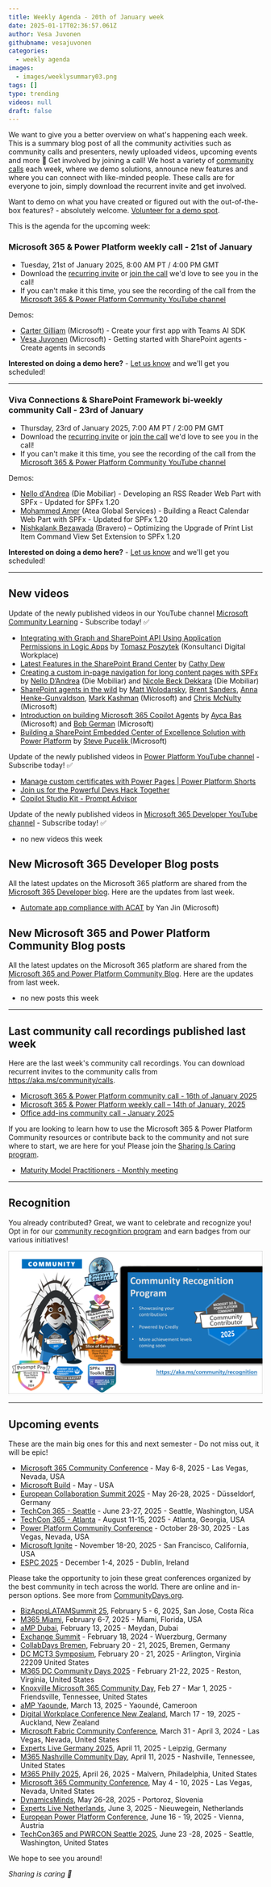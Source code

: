 ```yaml
---
title: Weekly Agenda - 20th of January week
date: 2025-01-17T02:36:57.061Z
author: Vesa Juvonen
githubname: vesajuvonen
categories:
  - weekly agenda
images:
  - images/weeklysummary03.png
tags: []
type: trending
videos: null
draft: false
---
```


We want to give you a better overview on what's happening each week. This is a summary blog post of all the community activities such as community calls and presenters, newly uploaded videos, upcoming events and more 🚀 
Get involved by joining a call! We host a variety of [community calls](https://aka.ms/community/calls) each week, where we demo solutions, announce new features and where you can connect with like-minded people. These calls are for everyone to join, simply download the recurrent invite and get involved. 

Want to demo on what you have created or figured out with the out-of-the-box features? - absolutely welcome. [Volunteer for a demo spot](https://aka.ms/community/request/demo).

This is the agenda for the upcoming week:

### Microsoft 365 & Power Platform weekly call - 21st of January

* Tuesday, 21st of January 2025, 8:00 AM PT / 4:00 PM GMT
* Download the [recurring invite](https://aka.ms/m365-dev-call) or [join the call](https://aka.ms/m365-dev-call-join) we'd love to see you in the call!
* If you can't make it this time, you see the recording of the call from the [Microsoft 365 & Power Platform Community YouTube channel](https://www.youtube.com/playlist?list=PLR9nK3mnD-OUQOW86tT5dkCRQAVGY7DlH)

Demos: 

* [Carter Gilliam](https://www.linkedin.com/in/r-carter-gilliam/) (Microsoft)  - Create your first app with Teams AI SDK
* [Vesa Juvonen](https://www.linkedin.com/in/vesajuvonen) (Microsoft) - Getting started with SharePoint agents - Create agents in seconds

**Interested on doing a demo here?** - [Let us know](https://aka.ms/community/request/demo) and we'll get you scheduled!

---

### Viva Connections & SharePoint Framework bi-weekly community Call - 23rd of January

* Thursday, 23rd of January 2025, 7:00 AM PT / 2:00 PM GMT
* Download the [recurring invite](https://aka.ms/spdev-spfx-call) or [join the call](https://aka.ms/spdev-spfx-call-join) we'd love to see you in the call!
* If you can't make it this time, you see the recording of the call from the [Microsoft 365 & Power Platform Community YouTube channel](https://www.youtube.com/watch?v=gAqUr9wa2_0&list=PLR9nK3mnD-OURfm5Ypu-wK52cxBv_gXCA)

Demos:

* [Nello d'Andrea](https://www.linkedin.com/in/nello-d-andrea/overlay/photo/) (Die Mobiliar) - Developing an RSS Reader Web Part with SPFx - Updated for SPFx 1.20
* [Mohammed Amer](https://www.linkedin.com/in/mohammad3mer/) (Atea Global Services) - Building a React Calendar Web Part with SPFx  - Updated for SPFx 1.20
* [Nishkalank Bezawada](https://www.linkedin.com/in/nishkalankbezawada/) (Bravero) – Optimizing the Upgrade of Print List Item Command View Set Extension to SPFx 1.20


**Interested on doing a demo here?** - [Let us know](https://aka.ms/community/request/demo) and we'll get you scheduled!

---

## New videos 

Update of the newly published videos in our YouTube channel [Microsoft Community Learning](https://www.youtube.com/@MicrosoftCommunityLearning) - Subscribe today! ✅

* [Integrating with Graph and SharePoint API Using Application Permissions in Logic Apps](https://www.youtube.com/watch?v=zY0Mjoj5N18) by [Tomasz Poszytek](https://www.linkedin.com/in/tomaszposzytek/) (Konsultanci Digital Workplace)
* [Latest Features in the SharePoint Brand Center](https://www.youtube.com/watch?v=LoerLhc30O0) by [Cathy Dew](https://www.linkedin.com/in/cathyowendew/)
* [Creating a custom in-page navigation for long content pages with SPFx](https://www.youtube.com/watch?v=ghygdeM27k4) by [Nello D’Andrea](https://www.linkedin.com/in/nello-d-andrea) (Die Mobiliar) and [Nicole Beck Dekkara](https://www.linkedin.com/in/nicole-beck-dekkara) (Die Mobiliar)
* [SharePoint agents in the wild](https://www.youtube.com/watch?v=Px4dElX1yuo) by [Matt Wolodarsky](https://www.linkedin.com/in/matt-wolodarsky), [Brent Sanders](https://www.linkedin.com/in/brent-sanders-8b26089), [Anna Henke-Gunvaldson](https://www.linkedin.com/in/anna-henke-gunvaldson-44308a2), [Mark Kashman](https://www.linkedin.com/in/mark-kashman)  (Microsoft) and  [Chris McNulty](https://www.linkedin.com/in/cmcnulty) (Microsoft)
* [Introduction on building Microsoft 365 Copilot Agents](https://www.youtube.com/watch?v=ByU2NemgE0c) by [Ayca Bas](https://www.linkedin.com/in/aycabas)  (Microsoft) and [Bob German](https://www.linkedin.com/in/bgerman) (Microsoft)
* [Building a SharePoint Embedded Center of Excellence Solution with Power Platform](https://www.youtube.com/watch?v=XR6rvt84r0o) by [Steve Pucelik ](https://www.linkedin.com/in/stevepucelik)  (Microsoft)


Update of the newly published videos in [Power Platform YouTube channel](https://www.youtube.com/@mspowerplatform) - Subscribe today! ✅

* [Manage custom certificates with Power Pages | Power Platform Shorts](https://www.youtube.com/watch?v=noUdjtfUCkQ)
* [Join us for the Powerful Devs Hack Together](https://www.youtube.com/watch?v=4WjlEJpJQ9s)
* [Copilot Studio Kit - Prompt Advisor](https://www.youtube.com/watch?v=HY8V7tH-UHA)
  

Update of the newly published videos in [Microsoft 365 Developer YouTube channel](https://www.youtube.com/@Microsoft365Developer) - Subscribe today! ✅

* no new videos this week


## New Microsoft 365 Developer Blog posts

All the latest updates on the Microsoft 365 platform are shared from the [Microsoft 365 Developer blog](https://devblogs.microsoft.com/microsoft365dev/). Here are the updates from last week.

* [Automate app compliance with ACAT](https://devblogs.microsoft.com/microsoft365dev/automate-app-compliance-with-acat/) by Yan Jin (Microsoft)


## New Microsoft 365 and Power Platform Community Blog posts

All the latest updates on the Microsoft 365 platform are shared from the [Microsoft 365 and Power Platform Community Blog](https://pnp.github.io/blog/). Here are the updates from last week.

* no new posts this week

---

## Last community call recordings published last week

Here are the last week's community call recordings. You can download recurrent invites to the community calls from https://aka.ms/community/calls.

* [Microsoft 365 & Power Platform community call - 16th of January 2025](https://www.youtube.com/watch?v=ubM2kn6paLY)
* [Microsoft 365 & Power Platform weekly call – 14th of January, 2025](https://www.youtube.com/watch?v=RlMsKEnSfes)
* [Office add-ins community call - January 2025](https://www.youtube.com/watch?v=B5o4U-nLmAE)


If you are looking to learn how to use the Microsoft 365 & Power Platform Community resources or contribute back to the community and not sure where to start, we are here for you! Please join the [Sharing Is Caring program](https://pnp.github.io/sharing-is-caring/).

* [Maturity Model Practitioners - Monthly meeting](https://aka.ms/mm4m365/invite)

---

## Recognition

You already contributed? Great, we want to celebrate and recognize you! Opt in for our [community recognition program](https://pnp.github.io/recognitionprogram/) and earn badges from our various initiatives! 

![together-221201.png](../images/community-recognition-2025.png)

---

## Upcoming events

These are the main big ones for this and next semester - Do not miss out, it will be epic!

* [Microsoft 365 Community Conference](https://m365conf.com/#!/) - May 6-8, 2025 - Las Vegas, Nevada, USA
* [Microsoft Build](https://build.microsoft.com/) - May - USA
* [European Collaboration Summit 2025](https://collabsummit.eu/) - May 26-28, 2025 - Düsseldorf, Germany
* [TechCon 365 - Seattle](https://www.techcon365.com/Seattle/) - June 23-27, 2025 - Seattle, Washington, USA
* [TechCon 365 - Atlanta](https://techcon365.com/Atlanta/) - August 11-15, 2025 - Atlanta, Georgia, USA
* [Power Platform Community Conference](https://powerplatformconf.com/) - October 28-30, 2025 - Las Vegas, Nevada, USA
* [Microsoft Ignite](https://ignite.microsoft.com/) - November 18-20, 2025 - San Francisco, California, USA
* [ESPC 2025](https://www.sharepointeurope.com/) - December 1-4, 2025 - Dublin, Ireland

Please take the opportunity to join these great conferences organized by the best community in tech across the world. There are online and in-person options. See more from [CommunityDays.org](https://www.communitydays.org/).


* [BizAppsLATAMSummit 25](https://www.communitydays.org/event/2025-02-05/bizappslatamsummit-25), February 5 - 6, 2025,  San Jose, Costa Rica
* [M365 Miami](https://www.communitydays.org/event/2025-02-06/m365-miami), February 6-7, 2025 - Miami, Florida, USA
* [aMP Dubai](https://www.communitydays.org/event/2025-02-13/amp-dubai),  February 13, 2025 -  Meydan, Dubai
* [Exchange Summit](https://www.communitydays.org/event/2025-02-18/exchange-summit-2025) - February 18, 2024 - Wuerzburg, Germany
* [CollabDays Bremen](https://www.communitydays.org/event/2025-02-20/collabdays-bremen), February 20 - 21, 2025, Bremen, Germany
* [DC MCT3 Symposium](https://www.communitydays.org/event/2025-02-20/dc-mct3-symposium), February 20 - 21, 2025 - Arlington, Virginia 22209
United States
* [M365 DC Community Days 2025](https://www.communitydays.org/event/2025-02-21/m365-dc-community-days-2025) - February 21-22, 2025 - Reston, Virginia, United States
* [Knoxville Microsoft 365 Community Day](https://www.communitydays.org/event/2025-02-27/knoxville-microsoft-365-community-day), Feb 27 - Mar 1, 2025 - Friendsville, Tennessee, United States
* [aMP Yaounde](https://www.communitydays.org/event/2025-03-13/amp-yaounde), March 13, 2025 - Yaoundé, Cameroon
* [Digital Workplace Conference New Zealand](https://www.communitydays.org/event/2025-03-18/digital-workplace-conference-new-zealand), March 17 - 19, 2025 - Auckland, New Zealand
* [Microsoft Fabric Community Conference](https://www.communitydays.org/event/2025-03-31/microsoft-fabric-community-conference), March 31 - April 3, 2024 - Las Vegas, Nevada, United States
* [Experts Live Germany 2025](https://www.communitydays.org/event/2025-04-11/experts-live-germany-2025), April 11, 2025 - Leipzig, Germany
* [M365 Nashville Community Day](https://www.communitydays.org/event/2025-04-11/m365-nashville-community-day), April 11, 2025 - Nashville, Tennessee, United States
* [M365 Philly 2025](https://www.communitydays.org/event/2025-04-26/m365-philly-2025), April 26, 2025 - Malvern, Philadelphia, United States
* [Microsoft 365 Community Conference](https://www.communitydays.org/event/2025-05-04/microsoft-365-community-conference), May 4 - 10, 2025 - Las Vegas, Nevada, United States
* [DynamicsMinds](https://www.communitydays.org/event/2025-05-26/dynamicsminds-2025),  May 26-28, 2025 - Portoroz, Slovenia
* [Experts Live Netherlands](https://www.communitydays.org/event/2025-06-03/experts-live-netherlands), June 3, 2025 - Nieuwegein, Netherlands
* [European Power Platform Conference](https://www.communitydays.org/event/2025-06-16/european-power-platform-conference), June 16 - 19, 2025 - Vienna, Austria
* [TechCon365 and PWRCON Seattle 2025](https://www.communitydays.org/event/2025-06-23/techcon365-and-pwrcon-seattle-2025), June 23 -28, 2025 - Seattle, Washington, United States

We hope to see you around!

_Sharing is caring 🧡_
